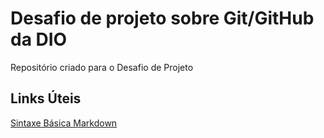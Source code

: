 # Desafio de projeto sobre Git/GitHub da DIO
Repositório criado para o Desafio de Projeto

## Links Úteis
[Sintaxe Básica Markdown](https://www.markdownguide.org/basic-syntax/)
